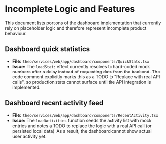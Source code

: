 # Incomplete Logic and Features

This document lists portions of the dashboard implementation that currently rely on placeholder logic and therefore represent incomplete product behaviour.

## Dashboard quick statistics

- **File:** `theo/services/web/app/dashboard/components/QuickStats.tsx`
- **Issue:** The `loadStats` effect currently resolves to hard-coded mock numbers after a delay instead of requesting data from the backend. The code comment explicitly marks this as a TODO to "Replace with real API calls", so production stats cannot surface until the API integration is implemented.

## Dashboard recent activity feed

- **File:** `theo/services/web/app/dashboard/components/RecentActivity.tsx`
- **Issue:** The `loadActivities` function seeds the activity list with mock entries and notes a TODO to replace the logic with a real API call (or persisted local data). As a result, the dashboard cannot show actual user activity yet.
